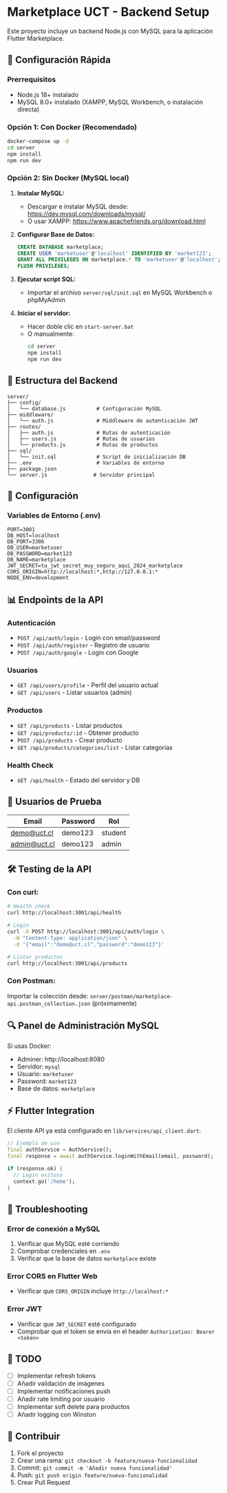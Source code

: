 # Marketplace UCT - Backend Setup

Este proyecto incluye un backend Node.js con MySQL para la aplicación Flutter Marketplace.

## 🚀 Configuración Rápida

### Prerrequisitos
- Node.js 18+ instalado
- MySQL 8.0+ instalado (XAMPP, MySQL Workbench, o instalación directa)

### Opción 1: Con Docker (Recomendado)
```bash
docker-compose up -d
cd server
npm install
npm run dev
```

### Opción 2: Sin Docker (MySQL local)

1. **Instalar MySQL:**
   - Descargar e instalar MySQL desde: https://dev.mysql.com/downloads/mysql/
   - O usar XAMPP: https://www.apachefriends.org/download.html

2. **Configurar Base de Datos:**
   ```sql
   CREATE DATABASE marketplace;
   CREATE USER 'marketuser'@'localhost' IDENTIFIED BY 'market123';
   GRANT ALL PRIVILEGES ON marketplace.* TO 'marketuser'@'localhost';
   FLUSH PRIVILEGES;
   ```

3. **Ejecutar script SQL:**
   - Importar el archivo `server/sql/init.sql` en MySQL Workbench o phpMyAdmin

4. **Iniciar el servidor:**
   - Hacer doble clic en `start-server.bat`
   - O manualmente:
     ```bash
     cd server
     npm install
     npm run dev
     ```

## 📁 Estructura del Backend

```
server/
├── config/
│   └── database.js          # Configuración MySQL
├── middleware/
│   └── auth.js              # Middleware de autenticación JWT
├── routes/
│   ├── auth.js              # Rutas de autenticación
│   ├── users.js             # Rutas de usuarios
│   └── products.js          # Rutas de productos
├── sql/
│   └── init.sql             # Script de inicialización DB
├── .env                     # Variables de entorno
├── package.json
└── server.js               # Servidor principal
```

## 🔧 Configuración

### Variables de Entorno (.env)
```env
PORT=3001
DB_HOST=localhost
DB_PORT=3306
DB_USER=marketuser
DB_PASSWORD=market123
DB_NAME=marketplace
JWT_SECRET=tu_jwt_secret_muy_seguro_aqui_2024_marketplace
CORS_ORIGIN=http://localhost:*,http://127.0.0.1:*
NODE_ENV=development
```

## 📊 Endpoints de la API

### Autenticación
- `POST /api/auth/login` - Login con email/password
- `POST /api/auth/register` - Registro de usuario
- `POST /api/auth/google` - Login con Google

### Usuarios
- `GET /api/users/profile` - Perfil del usuario actual
- `GET /api/users` - Listar usuarios (admin)

### Productos
- `GET /api/products` - Listar productos
- `GET /api/products/:id` - Obtener producto
- `POST /api/products` - Crear producto
- `GET /api/products/categories/list` - Listar categorías

### Health Check
- `GET /api/health` - Estado del servidor y DB

## 🧪 Usuarios de Prueba

| Email | Password | Rol |
|-------|----------|-----|
| demo@uct.cl | demo123 | student |
| admin@uct.cl | demo123 | admin |

## 🛠️ Testing de la API

### Con curl:
```bash
# Health check
curl http://localhost:3001/api/health

# Login
curl -X POST http://localhost:3001/api/auth/login \
  -H "Content-Type: application/json" \
  -d '{"email":"demo@uct.cl","password":"demo123"}'

# Listar productos
curl http://localhost:3001/api/products
```

### Con Postman:
Importar la colección desde: `server/postman/marketplace-api.postman_collection.json` (próximamente)

## 🔍 Panel de Administración MySQL

Si usas Docker:
- Adminer: http://localhost:8080
- Servidor: `mysql`
- Usuario: `marketuser`
- Password: `market123`
- Base de datos: `marketplace`

## ⚡ Flutter Integration

El cliente API ya está configurado en `lib/services/api_client.dart`:

```dart
// Ejemplo de uso
final authService = AuthService();
final response = await authService.loginWithEmail(email, password);

if (response.ok) {
  // Login exitoso
  context.go('/home');
}
```

## 🐛 Troubleshooting

### Error de conexión a MySQL
1. Verificar que MySQL esté corriendo
2. Comprobar credenciales en `.env`
3. Verificar que la base de datos `marketplace` existe

### Error CORS en Flutter Web
- Verificar que `CORS_ORIGIN` incluye `http://localhost:*`

### Error JWT
- Verificar que `JWT_SECRET` esté configurado
- Comprobar que el token se envía en el header `Authorization: Bearer <token>`

## 📝 TODO

- [ ] Implementar refresh tokens
- [ ] Añadir validación de imágenes
- [ ] Implementar notificaciones push
- [ ] Añadir rate limiting por usuario
- [ ] Implementar soft delete para productos
- [ ] Añadir logging con Winston

## 🤝 Contribuir

1. Fork el proyecto
2. Crear una rama: `git checkout -b feature/nueva-funcionalidad`
3. Commit: `git commit -m 'Añadir nueva funcionalidad'`
4. Push: `git push origin feature/nueva-funcionalidad`
5. Crear Pull Request
